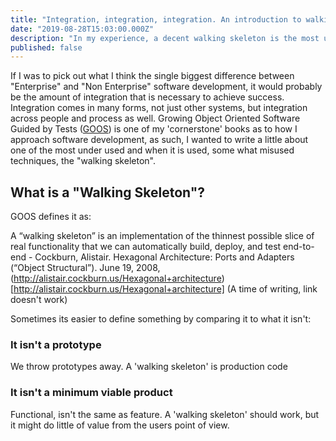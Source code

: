 ```yaml
---
title: "Integration, integration, integration. An introduction to walking skeletons" 
date: "2019-08-28T15:03:00.000Z"
description: "In my experience, a decent walking skeleton is the most underused technique when teams are trying to de-risk software delivery. In this article I attempt to articulate its value so you want to use it more :)"
published: false
---
```


If I was to pick out what I think the single biggest difference between "Enterprise" and "Non Enterprise" software development, it would probably be the amount of integration that is necessary to achieve success. Integration comes in many forms, not just other systems, but integration across people and process as well. Growing Object Oriented Software Guided by Tests ([GOOS](https://www.amazon.co.uk/Growing-Object-Oriented-Software-Guided-Signature/dp/0321503627)) is one of my 'cornerstone' books as to how I approach software development, as such, I wanted to write a little about one of the most under used and when it is used, some what misused techniques, the "walking skeleton".

## What is a "Walking Skeleton"?
GOOS defines it as:

A “walking skeleton” is an implementation of the thinnest possible slice of real functionality that we can automatically build, deploy, and test end-to-end - Cockburn, Alistair. Hexagonal Architecture: Ports and Adapters (“Object Structural”). June 19, 2008, (http://alistair.cockburn.us/Hexagonal+architecture)[http://alistair.cockburn.us/Hexagonal+architecture] (A time of writing, link doesn't work)

Sometimes its easier to define something by comparing it to what it isn't:

### It isn't a prototype
We throw prototypes away. A 'walking skeleton' is production code

### It isn't a minimum viable product
Functional, isn't the same as feature. A 'walking skeleton' should work, but it might do little of value from the users point of view. 
